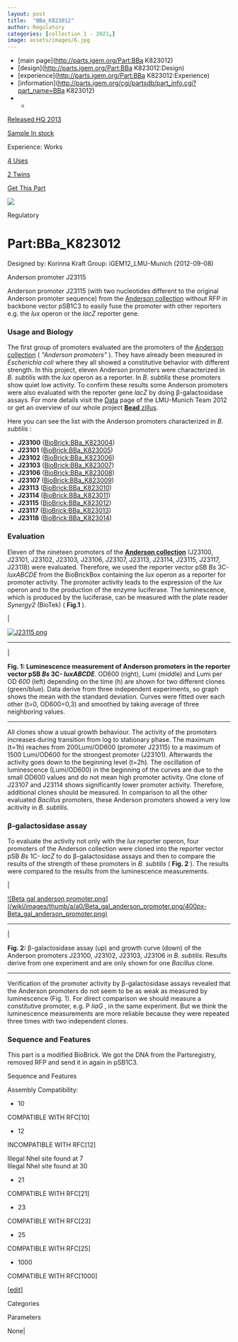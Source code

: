 ```yaml
---
layout: post
title:  "BBa_K823012"
author: Regulatory
categories: [collection 1 - 2021,] 
image: assets/images/6.jpg
---
```



  * [main page](http://parts.igem.org/Part:BBa K823012)
  * [design](http://parts.igem.org/Part:BBa K823012:Design)
  * [experience](http://parts.igem.org/Part:BBa K823012:Experience)
  * [information](http://parts.igem.org/cgi/partsdb/part_info.cgi?part_name=BBa K823012)
  *   * 

[Released HQ 2013](http://parts.igem.org/Help:Part_Status_Box)

[Sample In stock](http://parts.igem.org/Help:Part_Status_Box)

Experience: Works

[4 Uses](http://parts.igem.org/partsdb/uses.cgi?part=BBa_K823012)

[2 Twins](http://parts.igem.org/partsdb/twin_info.cgi?part=BBa_K823012)

[ Get This Part](http://parts.igem.org/partsdb/get_part.cgi?part=BBa_K823012)

![](http://parts.igem.org/images/partbypart/icon_regulatory.png)

Regulatory

# Part:BBa_K823012

Designed by: Korinna Kraft   Group: iGEM12_LMU-Munich   (2012-09-08)

Anderson promoter J23115

Anderson promoter J23115 (with two nucleotides different to the original
Anderson promoter sequence) from the [Anderson
collection](http://parts.igem.org/Part:BBa_J23100) without RFP in backbone
vector pSB1C3 to easily fuse the promoter with other reporters e.g. the _lux_
operon or the _lacZ_ reporter gene.  

### Usage and Biology

The first group of promoters evaluated are the promoters of the [Anderson
collection](http://parts.igem.org/Part:BBa_J23100) ( _"Anderson promoters"_ ).
They have already been measured in _Escherichia coli_ where they all showed a
constitutive behavior with different strength. In this project, eleven
Anderson promoters were characterized in _B. subtilis_ with the _lux_ operon
as a reporter. In _B. subtilis_ these promoters show quiet low activity. To
confirm these results some Anderson promoters were also evaluated with the
reporter gene _lacZ_ by doing β-galactosidase assays. For more details visit
the [Data](http://2012.igem.org/Team:LMU-Munich/Data/Anderson) page of the
LMU-Munich Team 2012 or get an overview of our whole project [**Bead**
zillus](http://2012.igem.org/Team:LMU-Munich).

  
Here you can see the list with the Anderson promoters characterized in _B.
subtilis_ :

  * **J23100** ([BioBrick:BBa_K823004](http://parts.igem.org/wiki/index.php?title=Part:BBa_K823004))
  * **J23101** ([BioBrick:BBa_K823005](http://parts.igem.org/wiki/index.php?title=Part:BBa_K823005))
  * **J23102** ([BioBrick:BBa_K823006](http://parts.igem.org/wiki/index.php?title=Part:BBa_K823006))
  * **J23103** ([BioBrick:BBa_K823007](http://parts.igem.org/wiki/index.php?title=Part:BBa_K823007))
  * **J23106** ([BioBrick:BBa_K823008](http://parts.igem.org/wiki/index.php?title=Part:BBa_K823008))
  * **J23107** ([BioBrick:BBa_K823009](http://parts.igem.org/wiki/index.php?title=Part:BBa_K823009))
  * **J23113** ([BioBrick:BBa_K823010](http://parts.igem.org/wiki/index.php?title=Part:BBa_K823010))
  * **J23114** ([BioBrick:BBa_K823011](http://parts.igem.org/wiki/index.php?title=Part:BBa_K823011))
  * **J23115** ([BioBrick:BBa_K823012](http://parts.igem.org/wiki/index.php?title=Part:BBa_K823012))
  * **J23117** ([BioBrick:BBa_K823013](http://parts.igem.org/wiki/index.php?title=Part:BBa_K823013))
  * **J23118** ([BioBrick:BBa_K823014](http://parts.igem.org/wiki/index.php?title=Part:BBa_K823014))

  
  

### Evaluation

Eleven of the nineteen promoters of the [**Anderson
collection**](http://parts.igem.org/Part:BBa_J23100) (J23100, J23101, J23102,
J23103, J23106, J23107, J23113, J23114, J23115, J23117, J23118) were
evaluated. Therefore, we used the reporter vector pSB _Bs_ 3C- _luxABCDE_ from
the BioBrickBox containing the _lux_ operon as a reporter for promoter
activity. The promoter activity leads to the expression of the _lux_ operon
and to the production of the enzyme luciferase. The luminescence, which is
produced by the luciferase, can be measured with the plate reader _Synergy2_
(BioTek) ( **Fig.1** ).

|

[![J23115.png](/wiki/images/thumb/6/66/J23115.png/400px-J23115.png)](/File:J23115.png)  
  
---  
|

**Fig. 1: Luminescence measurement of Anderson promoters in the reporter
vector pSB _Bs_ 3C- _luxABCDE_**. OD600 (right), Lumi (middle) and Lumi per OD
_600_ (left) depending on the time (h) are shown for two different clones
(green/blue). Data derive from three independent experiments, so graph shows
the mean with the standard deviation. Curves were fitted over each other (t=0,
OD600=0,3) and smoothed by taking average of three neighboring values.  
  
---  
  
All clones show a usual growth behaviour. The activity of the promoters
increases during transition from log to stationary phase. The maximum (t=1h)
reaches from 200Lumi/OD600 (promoter J23115) to a maximum of 1500 Lumi/OD600
for the strongest promoter (J23101). Afterwards the activity goes down to the
beginning level (t=2h). The oscillation of luminescence (Lumi/OD600) in the
beginning of the curves are due to the small OD600 values and do not mean high
promoter activity. One clone of J23107 and J23114 shows significantly lower
promoter activity. Therefore, additional clones should be measured. In
comparison to all the other evaluated _Bacillus_ promoters, these Anderson
promoters showed a very low acitivity in _B. subtilis_.

  
  

### β-galactosidase assay

  

To evaluate the activity not only with the _lux_ reporter operon, four
promoters of the Anderson collection were cloned into the reporter vector pSB
_Bs_ 1C- _lacZ_ to do β-galactosidase assays and then to compare the results
of the strength of these promoters in _B. subtilis_ ( **Fig. 2** ). The
results were compared to the results from the luminescence measurements.

  

|

[![Beta gal anderson
promoter.png](/wiki/images/thumb/a/a0/Beta_gal_anderson_promoter.png/400px-
Beta_gal_anderson_promoter.png)](/File:Beta_gal_anderson_promoter.png)  
  
---  
|

**Fig. 2:** β-galactosidase assay (up) and growth curve (down) of the Anderson
promoters J23100, J23102, J23103, J23106 in _B. subtilis_. Results derive from
one experiment and are only shown for one _Bacillus_ clone.  
  
---  
  
  
Verification of the promoter activity by β-galactosidase assays revealed that
the Anderson promoters do not seem to be as weak as measured by luminescence
(Fig. 1). For direct comparison we should measure a constitutive promoter,
e.g. P _liaG_ , in the same experiment. But we think the luminescence
measurements are more reliable because they were repeated three times with two
independent clones.  
  
  

### Sequence and Features

This part is a modified BioBrick. We got the DNA from the Partsregistry,
removed RFP and send it in again in pSB1C3.

Sequence and Features

  

Assembly Compatibility:

  * 10

COMPATIBLE WITH RFC[10]

  * 12

INCOMPATIBLE WITH RFC[12]

Illegal NheI site found at 7  
Illegal NheI site found at 30  

  * 21

COMPATIBLE WITH RFC[21]

  * 23

COMPATIBLE WITH RFC[23]

  * 25

COMPATIBLE WITH RFC[25]

  * 1000

COMPATIBLE WITH RFC[1000]

  

[[edit](http://parts.igem.org/partsdb/part_info.cgi?part_name=BBa_K823012)]

Categories

Parameters

None|

